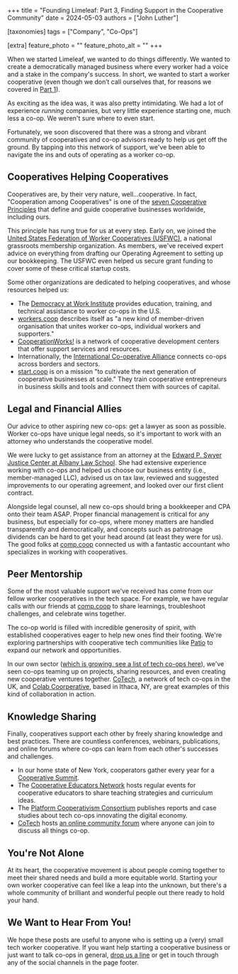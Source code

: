 +++
title = "Founding Limeleaf: Part 3, Finding Support in the Cooperative Community"
date = 2024-05-03
authors = ["John Luther"]

[taxonomies]
tags = ["Company", "Co-Ops"]

[extra]
feature_photo = ""
feature_photo_alt = ""
+++

When we started Limeleaf, we wanted to do things differently. We wanted to create a democratically managed business where every worker had a voice and a stake in the company's success. In short, we wanted to start a worker cooperative (even though we don’t call ourselves that, for reasons we covered in [Part 1](https://limeleaf.io/blog/our-journey-to-establishing-a-cooperative-company/ "Our Journey to Establishing a Cooperative Company - Part 1")).

<!-- more -->

As exciting as the idea was, it was also pretty intimidating. We had a lot of experience *running* companies, but very little experience starting one, much less a co-op. We weren't sure where to even start.

Fortunately, we soon discovered that there was a strong and vibrant community of cooperatives and co-op advisors ready to help us get off the ground. By tapping into this network of support, we've been able to navigate the ins and outs of operating as a worker co-op.

## Cooperatives Helping Cooperatives

Cooperatives are, by their very nature, well...cooperative. In fact, "Cooperation among Cooperatives" is one of the [seven Cooperative Principles](https://ica.coop/en/cooperatives/cooperative-identity/) that define and guide cooperative businesses worldwide, including ours.

This principle has rung true for us at every step. Early on, we joined the [United States Federation of Worker Cooperatives (USFWC)](https://www.usworker.coop "USFWC website"), a national grassroots membership organization. As members, we've received expert advice on everything from drafting our Operating Agreement to setting up our bookkeeping. The USFWC even helped us secure grant funding to cover some of these critical startup costs.

Some other organizations are dedicated to helping cooperatives, and whose resources helped us:

- The [Democracy at Work Institute](https://institute.coop "Democracy at Work Institute website") provides education, training, and technical assistance to worker co-ops in the U.S.
- [workers.coop](https://workers.coop "workers.coop website") describes itself as "a new kind of member-driven organisation that unites worker co-ops, individual workers and supporters."
- [CooperationWorks!](https://cooperationworks.coop "CooperationWorks! website") is a network of cooperative development centers that offer support services and resources.
- Internationally, the [International Co-operative Alliance](https://www.ica.coop/ "International Co-operative Alliance website") connects co-ops across borders and sectors.
- [start.coop](https://start.coop "start.coop website") is on a mission "to cultivate the next generation of cooperative businesses at scale." They train cooperative entrepreneurs in business skills and tools and connect them with sources of capital.

## Legal and Financial Allies

Our advice to other aspiring new co-ops: get a lawyer as soon as possible. Worker co-ops have unique legal needs, so it's important to work with an attorney who understands the cooperative model.

We were lucky to get assistance from an attorney at the [Edward P. Swyer Justice Center at Albany Law School](https://www.albanylaw.edu/justicecenter "Swyer Justice Center website"). She had extensive experience working with co-ops and helped us choose our business entity (i.e., member-managed LLC), advised us on tax law, reviewed and suggested improvements to our operating agreement, and looked over our first client contract.

Alongside legal counsel, all new co-ops should bring a bookkeeper and CPA onto their team ASAP. Proper financial management is critical for any business, but especially for co-ops, where money matters are handled transparently and democratically, and concepts such as patronage dividends can be hard to get your head around (at least they were for us). The good folks at [comp.coop](http://comp.coop "comp.coop website") connected us with a fantastic accountant who specializes in working with cooperatives.

## Peer Mentorship

Some of the most valuable support we've received has come from our fellow worker cooperatives in the tech space. For example, we have regular calls with our friends at [comp.coop](http://comp.coop "comp.coop website") to share learnings, troubleshoot challenges, and celebrate wins together.

The co-op world is filled with incredible generosity of spirit, with established cooperatives eager to help new ones find their footing. We're exploring partnerships with cooperative tech communities like [Patio]([https://patio.coop](https://patio.coop/) "Patio website") to expand our network and opportunities.

In our own sector ([which is growing, see a list of tech co-ops here](https://tech-coops.xyz "Tech coops list")), we've seen co-ops teaming up on projects, sharing resources, and even creating new cooperative ventures together. [CoTech](https://www.coops.tech/ "coops.tech"), a network of tech co-ops in the UK, and [Colab Coorperative](https://colab.coop "Colab Cooperative website"), based in Ithaca, NY, are great examples of this kind of collaboration in action. 

## Knowledge Sharing

Finally, cooperatives support each other by freely sharing knowledge and best practices. There are countless conferences, webinars, publications, and online forums where co-ops can learn from each other's successes and challenges.

- In our home state of New York, cooperators gather every year for a [Cooperative Summit]("https://newyorkcooperative.org "New York tech Cooperative website").
- The [Cooperative Educators Network](https://www.icagroup.org/knowledge-base/cooperative-educators-network/ "Cooperative Educators Network website") hosts regular events for cooperative educators to share teaching strategies and curriculum ideas.
- The [Platform Cooperativism Consortium](https://platform.coop "Platform Cooperativism Consortium website") publishes reports and case studies about tech co-ops innovating the digital economy.
- [CoTech](https://www.coops.tech "coops.tech") hosts [an online community forum](https://community.coops.tech "coops.tech community website") where anyone can join to discuss all things co-op.

## You're Not Alone

At its heart, the cooperative movement is about people coming together to meet their shared needs and build a more equitable world. Starting your own worker cooperative can feel like a leap into the unknown, but there's a whole community of brilliant and wonderful people out there ready to hold your hand. 

## We Want to Hear From You!

We hope these posts are useful to anyone who is setting up a (very) small tech worker cooperative. If you want help starting a cooperative business or just want to talk co-ops in general, [drop us a line](/contact/ "Contact Limeleaf") or get in touch through any of the social channels in the page footer.
